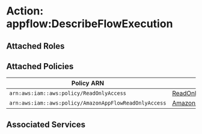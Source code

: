 # Action: appflow:DescribeFlowExecution

## Attached Roles

## Attached Policies

| Policy ARN | Policy Name |
|------------|-------------|
| `arn:aws:iam::aws:policy/ReadOnlyAccess` | [ReadOnlyAccess](../policies.md#readonlyaccess) |
| `arn:aws:iam::aws:policy/AmazonAppFlowReadOnlyAccess` | [AmazonAppFlowReadOnlyAccess](../policies.md#amazonappflowreadonlyaccess) |

## Associated Services

